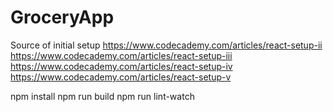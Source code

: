 # GroceryApp

Source of initial setup
https://www.codecademy.com/articles/react-setup-ii
https://www.codecademy.com/articles/react-setup-iii
https://www.codecademy.com/articles/react-setup-iv
https://www.codecademy.com/articles/react-setup-v

npm install
npm run build
npm run lint-watch